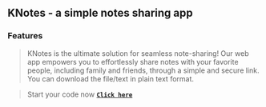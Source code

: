 ## KNotes - a simple notes sharing app

### Features
> KNotes is the ultimate solution for seamless note-sharing! Our web app empowers you to effortlessly share notes with your favorite people, including family and friends, through a simple and secure link. You can download the file/text in plain text format.

> Start your code now [**`Click here`**](https://notes.kiron.dev)
